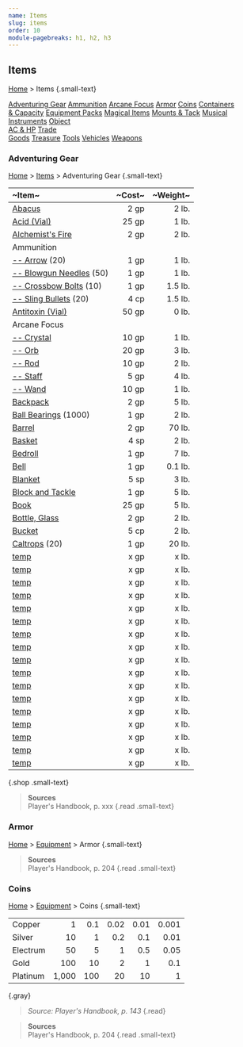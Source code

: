 ```yaml
---
name: Items
slug: items
order: 10
module-pagebreaks: h1, h2, h3
---
```

## Items
[Home](home) > Items {.small-text}

<div id="menu-container">
    <a href="adventuring-gear">Adventuring Gear</a>
    <a href="ammunition">Ammunition</a>
    <a href="arcane-focus">Arcane Focus</a>
    <a href="armor">Armor</a>
    <a href="coins">Coins</a>
    <a href="containers-capacity">Containers<br/> & Capacity</a>
    <a href="equipment-packs">Equipment Packs</a>
    <a href="magical-items">Magical Items</a>
    <a href="mounts-tack">Mounts & Tack</a>
    <a href="musical-intruments">Musical Instruments</a>
    <a href="object-ac-hp">Object<br/> AC & HP</a>
    <a href="trade-goods">Trade<br/> Goods</a>
    <a href="treasure">Treasure</a>
    <a href="tools">Tools</a>
    <a href="vehicles">Vehicles</a>
    <a href="weapons">Weapons</a>
</div>

### Adventuring Gear
[Home](home) > [Items](items) > Adventuring Gear {.small-text}

| ~Item~ | ~Cost~ | ~Weight~ |
|:----------------------------------------------|-------:|--------:|
| [Abacus](/item/abacus)                        |   2 gp |   2 lb. |
| [Acid (Vial)](/item/acid-vial)                |  25 gp |   1 lb. |
| [Alchemist's Fire](/item/alchemists-fire)     |   2 gp |   2 lb. |
| Ammunition |||{.shopH2}
| [-- Arrow](/item/arrow) (20)                  |   1 gp |   1 lb. |
| [-- Blowgun Needles](/item/blowgun-needle) (50) |   1 gp |   1 lb. |
| [-- Crossbow Bolts](/item/crossbow-bolt) (10) |   1 gp | 1.5 lb. |
| [-- Sling Bullets](/item/sling-bullet) (20)   |   4 cp | 1.5 lb. |
| [Antitoxin (Vial)](/item/antitoxin-vial)      |  50 gp |   0 lb. |
| Arcane Focus |||{.shopH2}
| [-- Crystal](/item/crystal)                   |  10 gp |   1 lb. |
| [-- Orb](/item/orb)                           |  20 gp |   3 lb. |
| [-- Rod](/item/rod)                           |  10 gp |   2 lb. |
| [-- Staff](/item/staff)                       |   5 gp |   4 lb. |
| [-- Wand](/item/wand)                         |  10 gp |   1 lb. |
| [Backpack](/item/backpack)                    |   2 gp |   5 lb. |
| [Ball Bearings](/item/ball-bearings) (1000)   |   1 gp |   2 lb. |
| [Barrel](/item/barrel)                        |   2 gp |  70 lb. |
| [Basket](/item/basket)                        |   4 sp |   2 lb. |
| [Bedroll](/item/bedroll)                      |   1 gp |   7 lb. |
| [Bell](/item/bell)                            |   1 gp | 0.1 lb. |
| [Blanket](/item/blanket)                      |   5 sp |   3 lb. |
| [Block and Tackle](/item/block-and-tackle)    |   1 gp |   5 lb. |
| [Book](/item/book)                            |  25 gp |   5 lb. |
| [Bottle, Glass](/item/bottle-glass)           |   2 gp |   2 lb. |
| [Bucket](/item/bucket)                        |   5 cp |   2 lb. |
| [Caltrops](/item/caltrops) (20)               |   1 gp |  20 lb. |
| [temp](/item/temp)                        |   x gp |   x lb. |
| [temp](/item/temp)                        |   x gp |   x lb. |
| [temp](/item/temp)                        |   x gp |   x lb. |
| [temp](/item/temp)                        |   x gp |   x lb. |
| [temp](/item/temp)                        |   x gp |   x lb. |
| [temp](/item/temp)                        |   x gp |   x lb. |
| [temp](/item/temp)                        |   x gp |   x lb. |
| [temp](/item/temp)                        |   x gp |   x lb. |
| [temp](/item/temp)                        |   x gp |   x lb. |
| [temp](/item/temp)                        |   x gp |   x lb. |
| [temp](/item/temp)                        |   x gp |   x lb. |
| [temp](/item/temp)                        |   x gp |   x lb. |
| [temp](/item/temp)                        |   x gp |   x lb. |
| [temp](/item/temp)                        |   x gp |   x lb. |
| [temp](/item/temp)                        |   x gp |   x lb. |
| [temp](/item/temp)                        |   x gp |   x lb. |
| [temp](/item/temp)                        |   x gp |   x lb. |
{.shop .small-text}

> **Sources** <br/>
> Player's Handbook, p. xxx
{.read .small-text}



### Armor
[Home](home) > [Equipment](equipment) > Armor {.small-text}

> **Sources** <br/>
> Player's Handbook, p. 204
{.read .small-text}



### Coins
[Home](home) > [Equipment](equipment) > Coins {.small-text}

|||||||
|:---------|------:|------:|------:|------:|------:|
| Copper   |     1 |   0.1 |  0.02 |  0.01 | 0.001 |
| Silver   |    10 |   1   |  0.2  |  0.1  | 0.01  |
| Electrum |    50 |   5   |  1    |  0.5  | 0.05  |
| Gold     |   100 |  10   |  2    |  1    | 0.1   |
| Platinum | 1,000 | 100   | 20    | 10    | 1     |  
{.gray}

> *Source: Player's Handbook, p. 143*
{.read}

> **Sources** <br/>
> Player's Handbook, p. 204
{.read .small-text}

